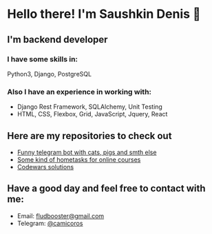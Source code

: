 # Hello there! I'm Saushkin Denis 👋​
## I'm backend developer
### I have some skills in:

Python3, Django, PostgreSQL

### Also I have an experience in working with:
* Django Rest Framework, SQLAlchemy, Unit Testing
* HTML, CSS, Flexbox, Grid, JavaScript, Jquery, React

## Here are my repositories to check out
- [Funny telegram bot with cats, pigs and smth else](https://github.com/camicoros/wallet_notification_bot)
- [Some kind of hometasks for online courses](https://github.com/camicoros/DenisSaushkin_b110)
- [Codewars solutions](https://github.com/camicoros/codewars)

## Have a good day and feel free to contact with me:
- Email: [fludbooster@gmail.com](mailto:fludbooster@gmail.com)
- Telegram: [@camicoros](https://t.me/camicoros)

<!--
**camicoros/camicoros** is a ✨ _special_ ✨ repository because its `README.md` (this file) appears on your GitHub profile.

Here are some ideas to get you started:

- 🔭 I’m currently working on ...
- 🌱 I’m currently learning ...
- 👯 I’m looking to collaborate on ...
- 🤔 I’m looking for help with ...
- 💬 Ask me about ...
- 📫 How to reach me: ...
- 😄 Pronouns: ...
- ⚡ Fun fact: ...
-->
